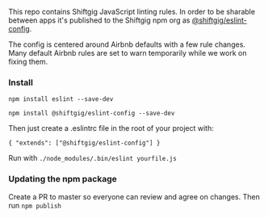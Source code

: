 This repo contains Shiftgig JavaScript linting rules. In order to be sharable between apps it's published to the Shiftgig npm org as [@shiftgig/eslint-config](https://www.npmjs.com/package/@shiftgig/eslint-config).

The config is centered around Airbnb defaults with a few rule changes. Many default Airbnb rules are set to warn temporarily while we work on fixing them.

### Install

`npm install eslint --save-dev`

`npm install @shiftgig/eslint-config --save-dev`

Then just create a .eslintrc file in the root of your project with:

`{ "extends": ["@shiftgig/eslint-config"] }`

Run with `./node_modules/.bin/eslint yourfile.js`

### Updating the npm package

Create a PR to master so everyone can review and agree on changes. Then run `npm publish`
